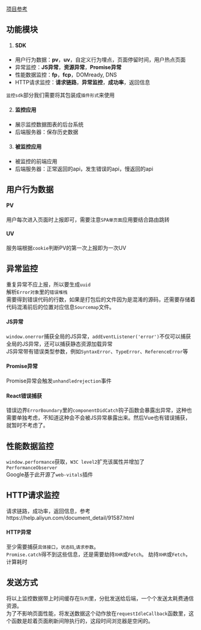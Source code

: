 [项目参考](https://github.com/M-cheng-web/web-tracing)  
## 功能模块

1. #### SDK

- 用户行为数据：**pv**，**uv**，自定义行为埋点，页面停留时间，用户热点页面
- 异常监控：**JS异常**，**资源异常**，**Promise异常**
- 性能数据监控：**fp**，**fcp**，DOMready, DNS
- HTTP请求监控：**请求链路**，**异常监控**，**成功率**，返回信息

`监控sdk`部分我们需要将其包装成`插件形式`来使用

2. #### 监控应用

- 展示监控数据图表的后台系统
- 后端服务器：保存历史数据

3. #### 被监控应用

- 被监控的前端应用
- 后端服务器：正常返回的api，发生错误的api，慢返回的api

## 用户行为数据
#### PV
用户每次进入页面时上报即可，需要注意`SPA单页面`应用要结合路由跳转
#### UV
服务端根据`cookie`判断PV的第一次上报即为一次UV
## 异常监控
重复异常不应上报，所以要生成`uuid`  
解析`Error对象`里的`错误堆栈`  
需要得到错误代码的行数，如果是打包后的文件因为是混淆的源码，还需要存储着代码混淆前后的位置对应信息`Sourcemap`文件。  
#### JS异常
`window.onerror`捕获全局的JS异常，`addEventListener('error')`不仅可以捕获全局的JS异常，还可以捕获静态资源加载异常  
JS异常带有错误类型参数，例如`SyntaxError`、`TypeError`、`ReferenceError`等  
#### Promise异常
Promise异常会触发`unhandledrejection`事件  
#### React错误捕获
错误边界`ErrorBoundary`里的`componentDidCatch`钩子函数会暴露出异常，这种也需要单独考虑，不知道这种会不会被JS异常暴露出来。然后Vue也有错误捕获，就暂时不考虑了。
## 性能数据监控
`window.performance`获取，`W3C level2`扩充该属性并增加了`PerformanceObserver`  
Google基于此开源了`web-vitals`插件

## HTTP请求监控

请求链路，成功率，返回信息，参考https://help.aliyun.com/document_detail/91587.html
#### HTTP异常
至少需要捕获`具体接口`，`状态码`,`请求参数`。  
`Promise.catch`得不到这些信息，还是需要劫持`XHR`或`Fetch`。
劫持`XHR`或`Fetch`，计算耗时

## 发送方式
将以上监控数据带上时间缓存在`队列`里，分批发送给后端，一个个发送太耗费通信资源。  
为了不影响页面性能，将发送数据这个动作放在`requestIdleCallback`函数里，这个函数是趁着页面刷新间隙执行的，这段时间浏览器是空闲的。
